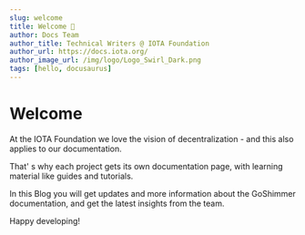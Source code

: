 ```yaml
---
slug: welcome
title: Welcome 👋
author: Docs Team
author_title: Technical Writers @ IOTA Foundation
author_url: https://docs.iota.org/
author_image_url: /img/logo/Logo_Swirl_Dark.png
tags: [hello, docusaurus]
---
```

# Welcome 

At the IOTA Foundation we love the vision of decentralization - and this also applies to our documentation.

That' s why each project gets its own documentation page, with learning material like guides and tutorials.

In this Blog you will get updates and more information about the GoShimmer documentation, and get the latest insights from the team.

Happy developing!
